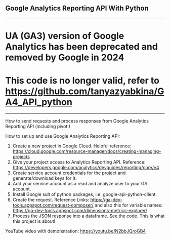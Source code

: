 ## Google Analytics Reporting API With Python
----------------------------------------------------------------------------------------
# UA (GA3) version of Google Analytics has been deprecated and removed by Google in 2024
# This code is no longer valid, refer to https://github.com/tanyazyabkina/GA4_API_python
----------------------------------------------------------------------------------------

How to send requests and process responses from Google Analytics Reporting API (including pivot!)

How to set up and use Google Analytics Reporting API:
1. Create a new project in Google Cloud. Helpful reference: https://cloud.google.com/resource-manager/docs/creating-managing-projects
2. Give your project access to Analytics Reporting API. Reference: https://developers.google.com/analytics/devguides/reporting/core/v4
3. Create service account credentials for the project and generate/download keys for it. 
4. Add your service account as a read and analyze user to your GA account.
5. Install Google suit of python packages, i.e. google-api-python-client. 
6. Create the request. Reference Links: https://ga-dev-tools.appspot.com/request-composer/ and also this for variable names: https://ga-dev-tools.appspot.com/dimensions-metrics-explorer/
7. Process the JSON response into a dataframe. See the code. This is what this project is about!

YouTube video with demonstration: https://youtu.be/N2bbJQroGB4
